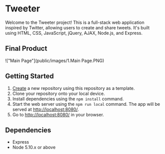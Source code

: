 # Tweeter
Welcome to the Tweeter project! This is a full-stack web application inspired by Twitter, allowing users to create and share tweets. It's built using HTML, CSS, JavaScript, jQuery, AJAX, Node.js, and Express.

## Final Product
!["Main Page"](public/images/1.Main Page.PNG)

## Getting Started

1. [Create](https://docs.github.com/en/repositories/creating-and-managing-repositories/creating-a-repository-from-a-template) a new repository using this repository as a template.
2. Clone your repository onto your local device.
3. Install dependencies using the `npm install` command.
3. Start the web server using the `npm run local` command. The app will be served at <http://localhost:8080/>.
4. Go to <http://localhost:8080/> in your browser.

## Dependencies

- Express
- Node 5.10.x or above
